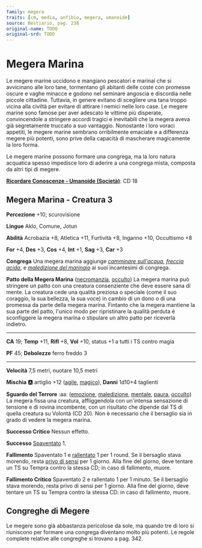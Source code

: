 ```yaml
---
family: megera
traits: [cm, media, anfibio, megera, umanoide]
source: Bestiario, pag. 238
original-name: TODO
original-srd: TODO
---
```


# Megera Marina

Le megere marine uccidono e mangiano pescatori e marinai che si avvicinano alle loro tane, tormentano gli abitanti delle coste con promesse oscure e vaghe minacce e godono nel seminare angoscia e discordia nelle piccole cittadine. Tuttavia, in genere evitano di scegliere una tana troppo vicina alla civiltà per evitare di attirare i nemici nelle loro case. Le megere marine sono famose per aver adescato le vittime più disperate, convincendole a stringere accordi tragici e inevitabili che la megera aveva già segretamente truccato a suo vantaggio. Nonostante i loro voraci appetiti, le megere marine sembrano orribilmente emaciate e a differenza megere più potenti, sono prive della capacità di mascherare magicamente la loro forma.

Le megere marine possono formare una congrega, ma la loro natura acquatica spesso impedisce loro di aderire a una congrega mista, composta da altri tipi di megere.

**[Ricordare Conoscenze - Umanoide (Società)](/azioni/ricordare-conoscenze)**: CD 18

## Megera Marina - Creatura 3

**Percezione** +10; scurovisione

**Lingue** Aklo, Comune, Jotun

**Abilità** Acrobazia +8, Atletica +11, Furtività +8, Inganno +10, Occultismo +8

**For** +4, **Des** +3, **Cos** +4, **Int** +1, **Sag** +3, **Car** +3

**Congrega** Una megera marina aggiunge *[camminare sull'acqua](/incantesimi/camminare-sullacqua)*, *[freccia acida](/incantesimi/freccia-acida)*, e *[maledizione del marinaio](/incantesimi/maledizione-del-marinaio)* ai suoi incantesimi di congrega.

**Patto della Megera Marina** ([necromanzia](/tratti/necromanzia), [occulto](/tratti/occulto)) La megera marina può stringere un patto con una creatura consenziente che deve essere sana di mente. La creatura cede una qualità preziosa o speciale (come il suo coraggio, la sua bellezza, la sua voce) in cambio di un dono o di una promessa da parte della megera marina. Fintanto che la megera mantiene la sua parte del patto, l'unico modo per ripristinare la qualità perduta è sconfiggere la megera marina o stipulare un altro patto per riceverla indietro.

***

**CA** 19; **Temp** +11, **Rifl** +8, **Vol** +10, status +1 a tutti i TS contro magia

**PF** 45; **Debolezze** ferro freddo 3

***

**Velocità** 7,5 metri, nuotare 10,5 metri

**Mischia** :a: artiglio +12 ([agile](/tratti/agile), [magico](/tratti/magico)), **Danni** 1d10+4 taglienti

**Sguardo del Terrore** :aa: ([emozione](/tratti/emozione), [maledizione](/tratti/maledizione), [mentale](/tratti/mentale), [paura](/tratti/paura), [occulto](/tratti/occulto)) La megera fissa una creatura, affliggendola con un'intensa sensazione di tensione e di rovina incombente, con un risultato che dipende dal TS di quella creatura su Volontà (CD 20). Non è necessario che il bersaglio sia in grado di vedere la megera marina.

**Successo Critico** Nessun effetto.

**Successo** [Spaventato](/condizioni/spaventato) 1.

**Fallimento** Spaventato 1 e [rallentato](/condizioni/rallentato) 1 per 1 round. Se il bersaglio stava morendo, resta [privo di sensi](/condizioni/privo-di-sensi) per 1 giorno. Alla fine del giorno, deve tentare un TS su Tempra contro la stessa CD; in caso di fallimento, muore.

**Fallimento Critico** Spaventato 2 e rallentato 1 per 1 minuto. Se il bersaglio stava morendo, resta privo di sensi per 1 giorno. Alla fine del giorno, deve tentare un TS su Tempra contro la stessa CD: in caso di fallimento, muore.

## **Congreghe di Megere**

Le megere sono già abbastanza pericolose da sole, ma quando tre di loro si riuniscono per formare una congrega diventano molto più potenti. Le regole complete relative alle congreghe si trovano a pag. 342.
